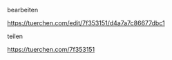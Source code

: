 bearbeiten

https://tuerchen.com/edit/7f353151/d4a7a7c86677dbc1

teilen

https://tuerchen.com/7f353151

